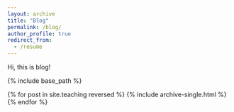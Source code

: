 ```yaml
---
layout: archive
title: "Blog"
permalink: /blog/
author_profile: true
redirect_from:
  - /resume
---
```

Hi, this is blog!

{% include base_path %}

{% for post in site.teaching reversed %}
  {% include archive-single.html %}
{% endfor %}
